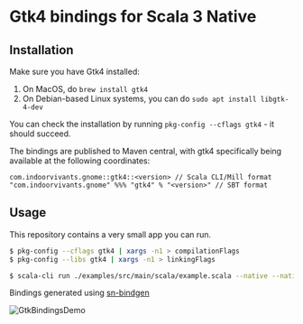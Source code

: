 # Gtk4 bindings for Scala 3 Native

## Installation

Make sure you have Gtk4 installed:

1. On MacOS, do `brew install gtk4`
2. On Debian-based Linux systems, you can do `sudo apt install libgtk-4-dev`

You can check the installation by running `pkg-config --cflags gtk4` - it should succeed.

The bindings are published to Maven central, with gtk4 specifically being available at the following coordinates:

```
com.indoorvivants.gnome::gtk4::<version> // Scala CLI/Mill format
"com.indoorvivants.gnome" %%% "gtk4" % "<version>" // SBT format
```

## Usage

This repository contains a very small app you can run.

```bash
$ pkg-config --cflags gtk4 | xargs -n1 > compilationFlags
$ pkg-config --libs gtk4 | xargs -n1 > linkingFlags

$ scala-cli run ./examples/src/main/scala/example.scala --native --native-compile @$PWD/compilationFlags --native-linking @$PWD/linkingFlags --dep com.indoorvivants.gnome::gtk4::0.0.4 # or change the version to latest
```

Bindings generated using [sn-bindgen](https://sn-bindgen.indoorvivants.com/)

![GtkBindingsDemo](https://user-images.githubusercontent.com/1052965/217792578-a4faa191-053b-48a7-aa2a-207709690fa1.gif)
